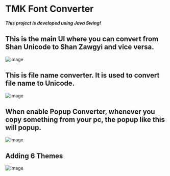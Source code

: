 # TMK Font Converter
***This project is developed using Java Swing!***

## This is the main UI where you can convert from Shan Unicode to Shan Zawgyi and vice versa.
![image](https://github.com/SaingHmineTun/TMKFontConverterGUI/assets/41017501/276eaa29-e70a-45cc-a48a-167728a5dc50)



## This is file name converter. It is used to convert file name to Unicode.

![image](https://github.com/SaingHmineTun/TMKFontConverterGUI/assets/41017501/c8443015-2373-4b0f-87e7-dffc3e7cb96b)




## When enable Popup Converter, whenever you copy something from your pc, the popup like this will popup.

![image](https://github.com/SaingHmineTun/TMKFontConverterGUI/assets/41017501/7e4660f9-c8dc-40e9-af9e-f951bcc75e4e)

## Adding 6 Themes 
![image](https://github.com/SaingHmineTun/TMKFontConverterGUI/assets/41017501/dac95ec1-6618-4b8f-8b75-cd919cf5069a)






